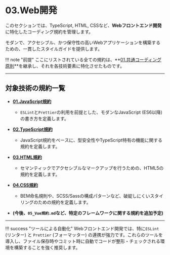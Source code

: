 # 03.Web開発

このセクションでは、TypeScript, HTML,
CSSなど、**Webフロントエンド開発**に特化したコーディング規約を管理します。

モダンで、アクセシブル、かつ保守性の高いWebアプリケーションを構築するための、一貫したスタイルガイドを提供します。

!!! note
"前提" ここにリストされている全ての規約は、**[01.共通コーディング原則](../../01_共通規則/01_共通コーディング原則.md)**を継承し、それを各技術要素に特化させたものです。

---

## 対象技術の規約一覧

- **[01.JavaScript規約](./01_JavaScript規約.md)**
    - `ESLint`と`Prettier`の利用を前提とした、モダンなJavaScript
      (ES6以降) の書き方を定義します。

- **[02.TypeScript規約](./02_TypeScript規約.md)**
    - JavaScript規約をベースに、型安全性やTypeScript特有の機能に関する規約を定義します。

- **[03.HTML規約](./03_HTML規約.md)**
    - セマンティックでアクセシブルなマークアップを行うための、HTML5の規約を定義します。

- **[04.CSS規約](./04_CSS規約.md)**
    - BEM命名規則や、SCSS/Sassの構成パターンなど、破綻しにくいスタイリングのための規約を定義します。

- **(今後、`05_Vue規約.md`など、特定のフレームワークに関する規約を追加予定)**

---

!!! success "ツールによる自動化" Webフロントエンド開発では、特に`ESLint`
(リンター) と `Prettier`
(フォーマッター) の連携が強力です。これらのツールを導入し、ファイル保存時やコミット時に自動でコードが整形・チェックされる環境を構築することを強く推奨します。
